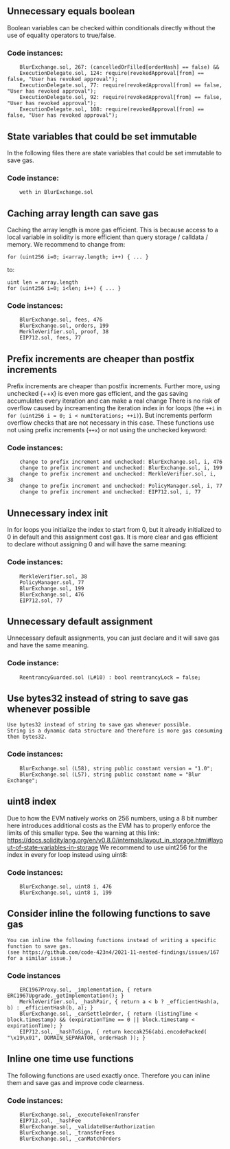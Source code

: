 ## Unnecessary equals boolean


Boolean variables can be checked within conditionals directly without the use of equality operators to true/false.

### Code instances:

        BlurExchange.sol, 267: (cancelledOrFilled[orderHash] == false) &&
        ExecutionDelegate.sol, 124: require(revokedApproval[from] == false, "User has revoked approval");
        ExecutionDelegate.sol, 77: require(revokedApproval[from] == false, "User has revoked approval");
        ExecutionDelegate.sol, 92: require(revokedApproval[from] == false, "User has revoked approval");
        ExecutionDelegate.sol, 108: require(revokedApproval[from] == false, "User has revoked approval");



## State variables that could be set immutable

In the following files there are state variables that could be set immutable to save gas. 

### Code instance:

        weth in BlurExchange.sol



## Caching array length can save gas


Caching the array length is more gas efficient.
This is because access to a local variable in solidity is more efficient than query storage / calldata / memory.
We recommend to change from:    

    for (uint256 i=0; i<array.length; i++) { ... }

to: 

    uint len = array.length  
    for (uint256 i=0; i<len; i++) { ... }


### Code instances:

        BlurExchange.sol, fees, 476
        BlurExchange.sol, orders, 199
        MerkleVerifier.sol, proof, 38
        EIP712.sol, fees, 77



## Prefix increments are cheaper than postfix increments

Prefix increments are cheaper than postfix increments. 
Further more, using unchecked {++x} is even more gas efficient, and the gas saving accumulates every iteration and can make a real change
There is no risk of overflow caused by increamenting the iteration index in for loops (the `++i` in `for (uint256 i = 0; i < numIterations; ++i)`).
But increments perform overflow checks that are not necessary in this case.
These functions use not using prefix increments (`++x`) or not using the unchecked keyword: 

### Code instances:

        change to prefix increment and unchecked: BlurExchange.sol, i, 476
        change to prefix increment and unchecked: BlurExchange.sol, i, 199
        change to prefix increment and unchecked: MerkleVerifier.sol, i, 38
        change to prefix increment and unchecked: PolicyManager.sol, i, 77
        change to prefix increment and unchecked: EIP712.sol, i, 77



## Unnecessary index init


In for loops you initialize the index to start from 0, but it already initialized to 0 in default and this assignment cost gas. 
It is more clear and gas efficient to declare without assigning 0 and will have the same meaning:

### Code instances:

        MerkleVerifier.sol, 38
        PolicyManager.sol, 77
        BlurExchange.sol, 199
        BlurExchange.sol, 476
        EIP712.sol, 77



## Unnecessary default assignment


Unnecessary default assignments, you can just declare and it will save gas and have the same meaning.
    

### Code instance:

        ReentrancyGuarded.sol (L#10) : bool reentrancyLock = false; 



## Use bytes32 instead of string to save gas whenever possible


    Use bytes32 instead of string to save gas whenever possible.
    String is a dynamic data structure and therefore is more gas consuming then bytes32.

    
### Code instances:

        BlurExchange.sol (L58), string public constant version = "1.0";
        BlurExchange.sol (L57), string public constant name = "Blur Exchange";



## uint8 index

Due to how the EVM natively works on 256 numbers, using a 8 bit number here introduces additional costs as the EVM has to properly enforce the limits of this smaller type. 
See the warning at this link: https://docs.soliditylang.org/en/v0.8.0/internals/layout_in_storage.html#layout-of-state-variables-in-storage 
We recommend to use uint256 for the index in every for loop instead using uint8: 

### Code instances:

        BlurExchange.sol, uint8 i, 476
        BlurExchange.sol, uint8 i, 199



## Consider inline the following functions to save gas


    You can inline the following functions instead of writing a specific function to save gas.
    (see https://github.com/code-423n4/2021-11-nested-findings/issues/167 for a similar issue.)

    
### Code instances

        ERC1967Proxy.sol, _implementation, { return ERC1967Upgrade._getImplementation(); }
        MerkleVerifier.sol, _hashPair, { return a < b ? _efficientHash(a, b) : _efficientHash(b, a); }
        BlurExchange.sol, _canSettleOrder, { return (listingTime < block.timestamp) && (expirationTime == 0 || block.timestamp < expirationTime); }
        EIP712.sol, _hashToSign, { return keccak256(abi.encodePacked( "\x19\x01", DOMAIN_SEPARATOR, orderHash )); }



## Inline one time use functions


The following functions are used exactly once. Therefore you can inline them and save gas and improve code clearness.
    

### Code instances:

        BlurExchange.sol, _executeTokenTransfer
        EIP712.sol, _hashFee
        BlurExchange.sol, _validateUserAuthorization
        BlurExchange.sol, _transferFees
        BlurExchange.sol, _canMatchOrders